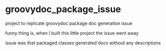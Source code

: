 groovydoc_package_issue
=======================

project to replicate groovydoc package doc generation issue

funny thing is, when I built this little project the issue went away

issue was that packaged classes generated docs without any descriptions
